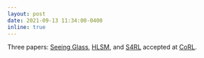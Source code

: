```yaml
---
layout: post
date: 2021-09-13 11:34:00-0400
inline: true
---
```


Three papers: [Seeing Glass](/publications/#transpareNet2021), [HLSM](/publications/#blukis2021hlsm), and [S4RL](/publications/#sinha2021s4rl) accepted at [CoRL](https://www.robot-learning.org/).
